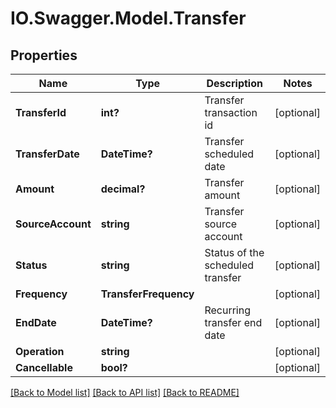 # IO.Swagger.Model.Transfer
## Properties

Name | Type | Description | Notes
------------ | ------------- | ------------- | -------------
**TransferId** | **int?** | Transfer transaction id | [optional] 
**TransferDate** | **DateTime?** | Transfer scheduled date | [optional] 
**Amount** | **decimal?** | Transfer amount | [optional] 
**SourceAccount** | **string** | Transfer source account | [optional] 
**Status** | **string** | Status of the scheduled transfer | [optional] 
**Frequency** | **TransferFrequency** |  | [optional] 
**EndDate** | **DateTime?** | Recurring transfer end date | [optional] 
**Operation** | **string** |  | [optional] 
**Cancellable** | **bool?** |  | [optional] 

[[Back to Model list]](../README.md#documentation-for-models) [[Back to API list]](../README.md#documentation-for-api-endpoints) [[Back to README]](../README.md)

